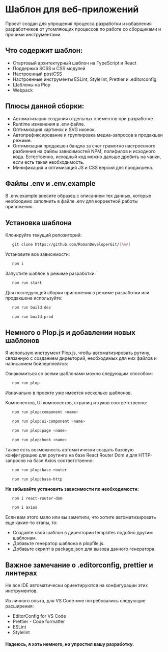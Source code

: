 # Шаблон для веб-приложений

Проект создан для упрощения процесса разработки и избавления разработчиков от утомляющих процессов по работе со сборщиками и прочими инструментами.

## Что содержит шаблон:

   - Стартовый архитектурный шаблон на TypeScript и React
   - Поддержка SCSS и CSS модулей
   - Настроенный postCSS
   - Настроенные инструменты ESLint, Stylelint, Prettier и .editorconfig
   - Шаблоны на Plop
   - Webpack

## Плюсы данной сборки:

   - Автоматизация создания отдельных элементов при разработке.
   - Runtime изменения в .env файле.
   - Оптимизация картинок и SVG иконок.
   - Автопрефиксирование и группировка медиа-запросов в продакшен режиме.
   - Оптимизация продакшен бандла за счет грамотно настроенного разбиения на файлы зависимостей NPM, полифилов и исходного кода. Естественно, исходный код можно дальше дробить на чанки, если есть такая необходимость.
   - Минификация и оптимизация JS и CSS версий для продакшена.

## Файлы .env и .env.example

В .env.example внесите образец с описанием тех данных, которые необходимо заполнить в файле .env для корректной работы приложения.

## Установка шаблона

Клонируйте текущий репозиторий:

   ```bash
      git clone https://github.com/RomanDeveloperGit/[AAA]
   ```

Установите все зависимости:

   ```bash
      npm i
   ```

Запустите шаблон в режиме разработки:

   ```bash
      npm run start
   ```

Для последующей сборки приложения в режиме разработки или продакшена используйте:

   ```bash
      npm run build:dev

      npm run build:prod
   ```

## Немного о Plop.js и добавлении новых шаблонов

Я использую инструмент Plop.js, чтобы автоматизировать рутину, связанную с созданием директорий, необходимых для них файлов и написанием бойлерплейтов:

Ознакомиться со всеми шаблонами можно следующим способом:

   ```bash
      npm run plop
   ```

Изначально в проекте уже имеется несколько шаблонов.

Компонентов, UI компонентов, страниц и хуков соответственно:

   ```bash
      npm run plop:component <name>

      npm run plop:ui-component <name>

      npm run plop:page <name>

      npm run plop:hook <name>
   ```

Также есть возможность автоматически создать базовую конфигурацию для роутинга на базе React Router Dom и для HTTP-запросов на базе Axios соответственно:

   ```bash
      npm run plop:base-router

      npm run plop:base-http
   ```

   **Не забывайте установить зависимости по необходимости:**

   ```bash
      npm i react-router-dom

      npm i axios
   ```

Если вам этого мало или вы заметили, что хотите автоматизировать еще какие-то этапы, то:

   - Создайте свой шаблон в директории templates подобно другим шаблонам.
   - Добавьте генератор шаблона в plopfile.js.
   - Добавьте скрипт в package.json для вызова данного генератора.
   
## Важное замечание о .editorconfig, prettier и линтерах

Не все IDE автоматически ориентируются на конфигурации этих инструментов.

Из личного опыта, для VS Code мне потребовались следующие расширения:

   - EditorConfig for VS Code
   - Prettier - Code formatter
   - ESLint
   - Stylelint

#### Надеюсь, я хоть немного, но упростил вашу разработку.
